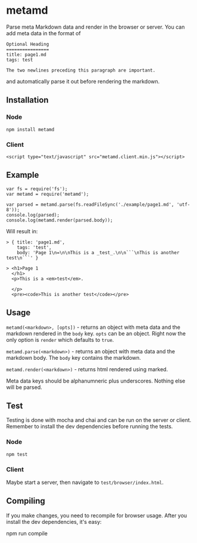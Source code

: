 metamd
======

Parse meta Markdown data and render in the browser or server. You can add meta data in the format of

```
Optional Heading
================
title: page1.md
tags: test

The two newlines preceding this paragraph are important.
```

and automatically parse it out before rendering the markdown.


Installation
------------

### Node ###
	
	npm install metamd

### Client ###

	<script type="text/javascript" src="metamd.client.min.js"></script>


Example
-------

```
var fs = require('fs');
var metamd = require('metamd');

var parsed = metamd.parse(fs.readFileSync('./example/page1.md', 'utf-8'));
console.log(parsed);
console.log(metamd.render(parsed.body));
```

Will result in:
```
> { title: 'page1.md',
    tags: 'test',
    body: 'Page 1\n=\n\nThis is a _test_.\n\n```\nThis is another test\n```' }

> <h1>Page 1
  </h1>
  <p>This is a <em>test</em>.

  </p>
  <pre><code>This is another test</code></pre>

```


Usage
-----

`metamd(<markdown>, [opts])` - returns an object with meta data and the markdown rendered in the `body` key. `opts` can be an object. Right now the only option is `render` which defaults to `true`.

`metamd.parse(<markdown>)` - returns an object with meta data and the markdown body. The `body` key contains the markdown.

`metamd.render(<markdown>)` - returns html rendered using marked.

Meta data keys should be alphanumneric plus underscores. Nothing else will be parsed.

Test
----

Testing is done with mocha and chai and can be run on the server or client. Remember to install the dev dependencies before running the tests.

### Node ###

	npm test

### Client ###

Maybe start a server, then navigate to `test/browser/index.html`.


Compiling
---------

If you make changes, you need to recompile for browser usage. After you install the dev dependencies, it's easy:

  npm run compile
